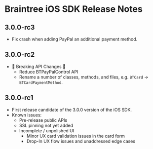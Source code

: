 # Braintree iOS SDK Release Notes

## 3.0.0-rc3

* Fix crash when adding PayPal an additional payment method.

## 3.0.0-rc2

* :rotating_light: Breaking API Changes :rotating_light:
    * Reduce BTPayPalControl API
    * Rename a number of classes, methods, and files, e.g. `BTCard` -> `BTCardPaymentMethod`.

## 3.0.0-rc1

* First release candidate of the 3.0.0 version of the iOS SDK.
* Known issues:
    * Pre-release public APIs
    * SSL pinning not yet added
    * Incomplete / unpolished UI
        * Minor UX card validation issues in the card form
        * Drop-In UX flow issues and unaddressed edge cases
